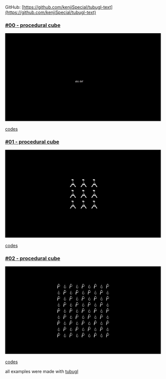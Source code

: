 
GitHub: [https://github.com/kenjiSpecial/tubugl-text](https://github.com/kenjiSpecial/tubugl-text)


### [#00 - procedural cube](./example00/index.html)

[![](./example00/thumbnail.png)](./example00/index.html)

[codes](https://github.com/kenjiSpecial/tubugl-font/tree/master/examples/example00)

### [#01 - procedural cube](./example01/index.html)

[![](./example01/thumbnail.png)](./example01/index.html)

[codes](https://github.com/kenjiSpecial/tubugl-font/tree/master/examples/example01)

### [#02 - procedural cube](./example02/index.html)

[![](./example02/thumbnail.png)](./example02/index.html)

[codes](https://github.com/kenjiSpecial/tubugl-font/tree/master/examples/example02)

all examples were made with [tubugl](https://github.com/kenjiSpecial/tubugl)
